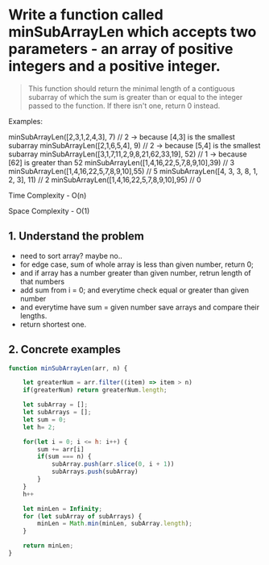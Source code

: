 # Write a function called minSubArrayLen which accepts two parameters - an array of positive integers and a positive integer.

> This function should return the minimal length of a contiguous subarray of which the sum is greater than or equal to the integer passed to the function. If there isn't one, return 0 instead.

Examples:

minSubArrayLen([2,3,1,2,4,3], 7) // 2 -> because [4,3] is the smallest subarray
minSubArrayLen([2,1,6,5,4], 9) // 2 -> because [5,4] is the smallest subarray
minSubArrayLen([3,1,7,11,2,9,8,21,62,33,19], 52) // 1 -> because [62] is greater than 52
minSubArrayLen([1,4,16,22,5,7,8,9,10],39) // 3
minSubArrayLen([1,4,16,22,5,7,8,9,10],55) // 5
minSubArrayLen([4, 3, 3, 8, 1, 2, 3], 11) // 2
minSubArrayLen([1,4,16,22,5,7,8,9,10],95) // 0

Time Complexity - O(n)

Space Complexity - O(1)

## 1. Understand the problem

- need to sort array? maybe no..
- for edge case, sum of whole array is less than given number, return 0;
- and if array has a number greater than given number, retrun length of that numbers
- add sum from i = 0; and everytime check equal or greater than given number
- and everytime have sum = given number save arrays and compare their lengths.
- return shortest one.

## 2. Concrete examples

```javascript
function minSubArrayLen(arr, n) {

    let greaterNum = arr.filter((item) => item > n)
    if(greaterNum) return greaterNum.length;

    let subArray = [];
    let subArrays = [];
    let sum = 0;
    let h= 2;

    for(let i = 0; i <= h: i++) {
        sum += arr[i]
        if(sum === n) {
            subArray.push(arr.slice(0, i + 1))
            subArrays.push(subArray)
        }
    }
    h++

    let minLen = Infinity;
    for (let subArray of subArrays) {
        minLen = Math.min(minLen, subArray.length);
    }

    return minLen;
}
```
